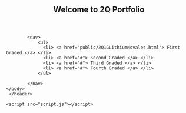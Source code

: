<!DOCTYPE html>
<html lang="en">
<head>
    <meta charset="UTF-8">
    <meta name="viewport" content="width=device-width, initial-scale=1.0">
    <meta name="description" content="2Q Portfolio">
    <meta name="keywords" content="2Q, Portfolio, Projects, Web Development">
    <meta name="author" content="NOVALES, Emma Tianlan Z.">
    <title>2Q Portfolio</title>
    <link rel="stylesheet" href="style.css">
    <link rel="icon" href="./assets/columbina(1).jpg" type="image/jpg"/>
    <script src="script.js" defer></script>
</head>
<body>
    <section class="w3-container">
   <header>
    <h1>Welcome to 2Q Portfolio</h1>
</header>
<body>

            <nav>
                <ul>
                  <li> <a href="public/2Q1GLithiumNovales.html"> First Graded </a> </li>
                  <li> <a href="#"> Second Graded </a> </li>
                  <li> <a href="#"> Third Graded </a> </li>
                  <li> <a href="#"> Fourth Graded </a> </li>
                </ul>
                 
            </nav>
    </body> 
     </header>
  </section>
    
    <script src="script.js"></script>
 </body>
 </html>
